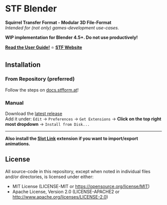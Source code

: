 # STF Blender
**Squirrel Transfer Format - Modular 3D File-Format**\
*Intended for (not only) games-development use-cases.*

**WIP implementation for Blender 4.5+. Do not use productively!**

**[Read the User Guide!](https://docs.stfform.at/guide/blender.html)** ⭐ **[STF Website](https://docs.stfform.at/)**

## Installation
### From Repository (preferred)
Follow the steps on [docs.stfform.at](https://docs.stfform.at/installation/blender.html)!

### Manual
Download the [latest release](https://github.com/emperorofmars/stf_blender/releases/latest)\
Add it under: `Edit` -> `Preferences` -> `Get Extensions` -> **Click on the top right most dropdown** -> `Install from Disk...`

---

**Also install the [Slot Link](https://extensions.blender.org/add-ons/slot-link/) extension if you want to import/export animations.**

## License
All source-code in this repository, except when noted in individual files and/or directories, is licensed under either:

* MIT License (LICENSE-MIT or <https://opensource.org/license/MIT>)
* Apache License, Version 2.0 (LICENSE-APACHE2 or http://www.apache.org/licenses/LICENSE-2.0)

<!--
**Commands to build the extension.**\
*Change the Blender version in the path accordingly.*

* Windows Git Bash
	* Build Extension
		```sh
		C:\\'Program Files'\\'Blender Foundation'\\'Blender 4.5'\\blender.exe --command extension build --output-dir=./packages
		```
	* Generate Repository Json
		```sh
		C:\\'Program Files'\\'Blender Foundation'\\'Blender 4.5'\\blender.exe --command extension server-generate --repo-dir=./packages
		```
-->
